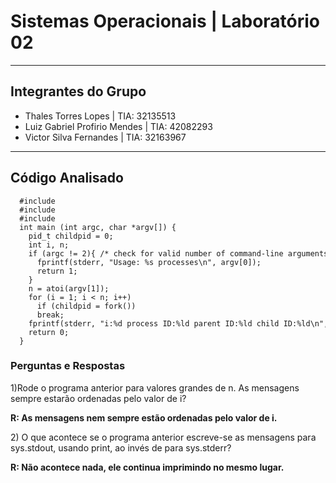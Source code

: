 <h1> Sistemas Operacionais | Laboratório 02 </h1>

<hr>

<h2>Integrantes do Grupo</h2>
<ul>
  <li>Thales Torres Lopes | TIA: 32135513</li>
 
  <li>Luiz Gabriel Profirio Mendes | TIA: 42082293</li>
 
  <li>Victor Silva Fernandes | TIA: 32163967</li>
</ul>

<hr>

<h2>Código Analisado</h2>
<code><pre>
  #include <stdio.h>
  #include <stdlib.h>
  #include <unistd.h>
  int main (int argc, char *argv[]) {
    pid_t childpid = 0;
    int i, n;
    if (argc != 2){ /* check for valid number of command-line arguments */
      fprintf(stderr, "Usage: %s processes\n", argv[0]);
      return 1;
    }
    n = atoi(argv[1]);
    for (i = 1; i < n; i++)
      if (childpid = fork())
      break;
    fprintf(stderr, "i:%d process ID:%ld parent ID:%ld child ID:%ld\n", i, (long)getpid(), (long)getppid(), (long)childpid);
    return 0;
  }
</pre></code>

<h3>Perguntas e Respostas</h3>

<p>1)Rode o programa anterior para valores grandes de n. As mensagens sempre estarão ordenadas pelo valor de i?</p>
<p><b>R: As mensagens nem sempre estão ordenadas pelo valor de i.</b></p>

<p>2) O que acontece se o programa anterior escreve-se as mensagens para sys.stdout, usando print, ao invés de para sys.stderr?</p>
<p><b>R: Não acontece nada, ele continua imprimindo no mesmo lugar.</b></p>



